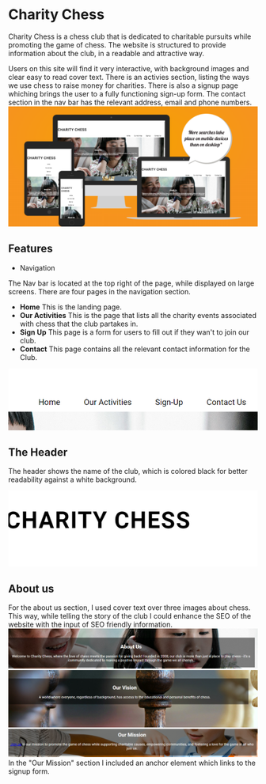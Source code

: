 # Charity Chess

Charity Chess is a chess club that is dedicated to charitable pursuits while promoting the game of chess. The website is structured to provide information about the club, in a readable and attractive way. 

Users on this site will find it very interactive, with background images and clear easy to read cover text. There is an activies section, listing the ways we use chess to raise money for charities. There is also a signup page whiching brings the user to a fully functioning sign-up form. The contact section in the nav bar has the relevant address, email and phone numbers. 
![alt text](image-13.png)
## Features

* Navigation 

The Nav bar is located at the top right of the page, while displayed on large screens. There are four pages in the navigation section. 

+ **Home** This is the landing page. 
+ **Our Activities** This is the page that lists all the charity events associated with chess that the club partakes in. 
+ **Sign Up** This page is a form for users to fill out if they wan't to join our club. 
+ **Contact** This page contains all the relevant contact information for the Club. 

![alt text](image-4.png)
## The Header 

The header shows the name of the club, which is colored black for better readability against a white background. 

![alt text](image-5.png)

## About us 
For the about us section, I used cover text over three images about chess. This way, while telling the story of the club I could enhance the SEO of the website with the input of SEO friendly information. 
![alt text](image-9.png)
![alt text](image-10.png)
![alt text](image-12.png)
In the "Our Mission" section I included an anchor element which links to the signup form. 

